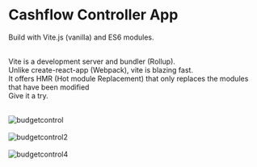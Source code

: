 <h1>Cashflow Controller App</h1>

Build with Vite.js (vanilla) and ES6 modules.<br><br>

Vite is a development server and bundler (Rollup).<br>
Unlike create-react-app (Webpack), vite is blazing fast.<br>
It offers HMR (Hot module Replacement) that only replaces the modules that have been modified<br>
Give it a try.<br><br>

![budgetcontrol](https://user-images.githubusercontent.com/38325801/216811671-fdfd8128-2fac-4118-b248-dd4001098d21.png)<br><br>
![budgetcontrol2](https://user-images.githubusercontent.com/38325801/216811728-60fc0fe1-63c2-4d59-87bf-f3c7e779b700.png)<br><br>
![budgetcontrol4](https://user-images.githubusercontent.com/38325801/216812024-39ee478b-fe76-44d4-bc6a-66ef1f7e0bcd.png)
